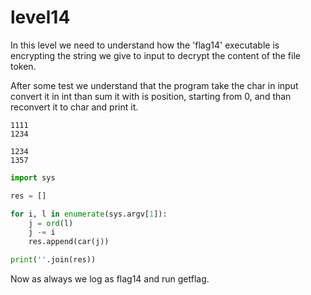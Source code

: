 # level14

In this level we need to understand how the 'flag14' executable is encrypting
the string we give to input to decrypt the content of the file token.

After some test we understand that the program take the char in input convert it
in int than sum it with is position, starting from 0, and than reconvert it to
char and print it.

```text
1111
1234

1234
1357
```

```python
import sys

res = []

for i, l in enumerate(sys.argv[1]):
    j = ord(l)
    j -= i
    res.append(car(j))

print(''.join(res))
```

Now as always we log as flag14 and run getflag.

